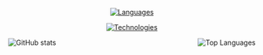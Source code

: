 <p align="center">
  <a href="https://github.com/JerimiahOfficial">
    <img src="https://skillicons.dev/icons?i=rust,cpp,js,ts,html,css" alt="Languages"/>
  <a/>
</p>

<p align="center">
  <a href="https://github.com/JerimiahOfficial">
    <img src="https://skillicons.dev/icons?i=git,cmake,npm,nodejs,bun,deno,bash" alt="Technologies"/>
  <a/>
</p>

<div>
  <img src="https://github-readme-stats.vercel.app/api?username=JerimiahOfficial&show_icons=true&count_private=true&title_color=ffffff&text_color=ffffff&icon_color=ffffff&bg_color=1C2128&hide_border=true" alt="GitHub stats" style="float: left;pointer-events: none;" />
  <img src="https://github-readme-stats.vercel.app/api/top-langs/?username=JerimiahOfficial&layout=compact&langs_count=10&title_color=ffffff&text_color=ffffff&icon_color=ffffff&bg_color=1C2128&hide_border=true&locale=en&custom_title=Top%20%Languages" alt="Top Languages" style="float: right;pointer-events: none;" />
</div>
